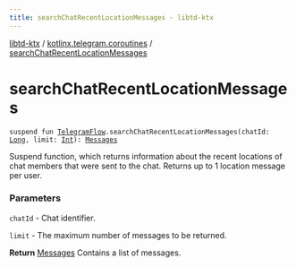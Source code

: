 ```yaml
---
title: searchChatRecentLocationMessages - libtd-ktx
---
```


[libtd-ktx](../index.html) / [kotlinx.telegram.coroutines](index.html) / [searchChatRecentLocationMessages](./search-chat-recent-location-messages.html)

# searchChatRecentLocationMessages

`suspend fun `[`TelegramFlow`](../kotlinx.telegram.core/-telegram-flow/index.html)`.searchChatRecentLocationMessages(chatId: `[`Long`](https://kotlinlang.org/api/latest/jvm/stdlib/kotlin/-long/index.html)`, limit: `[`Int`](https://kotlinlang.org/api/latest/jvm/stdlib/kotlin/-int/index.html)`): `[`Messages`](https://tdlibx.github.io/td/docs/org/drinkless/td/libcore/telegram/TdApi/Messages.html)

Suspend function, which returns information about the recent locations of chat members that were
sent to the chat. Returns up to 1 location message per user.

### Parameters

`chatId` - Chat identifier.

`limit` - The maximum number of messages to be returned.

**Return**
[Messages](https://tdlibx.github.io/td/docs/org/drinkless/td/libcore/telegram/TdApi/Messages.html) Contains a list of messages.

